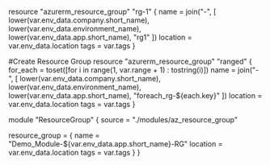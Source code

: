 resource "azurerm_resource_group" "rg-1" {
  name = join("-", [
    lower(var.env_data.company.short_name),
    lower(var.env_data.environment_name),
    lower(var.env_data.app.short_name),
    "rg1"
  ])
  location = var.env_data.location
  tags     = var.tags
}

#Create Resource Group
resource "azurerm_resource_group" "ranged" {
  for_each = toset([for i in range(1, var.range + 1) : tostring(i)])
  name = join("-", [
    lower(var.env_data.company.short_name),
    lower(var.env_data.environment_name),
    lower(var.env_data.app.short_name),
    "foreach_rg-${each.key}"
  ])
  location = var.env_data.location
  tags     = var.tags
}


module "ResourceGroup" {
  source = "./modules/az_resource_group"

  resource_group = {
    name     = "Demo_Module-${var.env_data.app.short_name}-RG"
    location = var.env_data.location
    tags     = var.tags
  }
}
